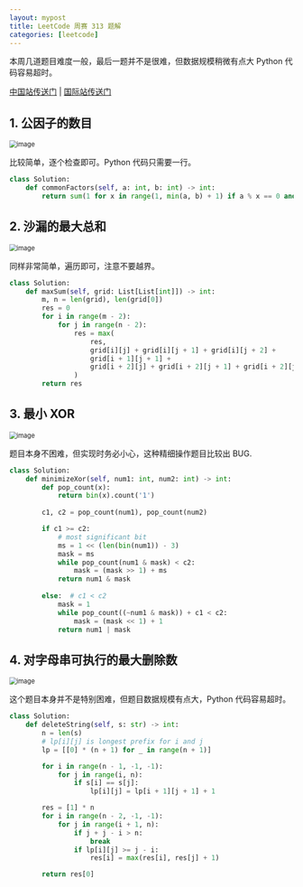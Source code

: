 ```yaml
---
layout: mypost
title: LeetCode 周赛 313 题解
categories: [leetcode]
---
```


本周几道题目难度一般，最后一题并不是很难，但数据规模稍微有点大 Python 代码容易超时。

[中国站传送门](https://leetcode.cn/contest/weekly-contest-313/) | [国际站传送门](https://leetcode.com/contest/weekly-contest-313/)

## 1. 公因子的数目

<img src="../../posts/2022-leetcode/lc-wk-313-p1.png" alt="image" style="zoom:80%;" />

比较简单，逐个检查即可。Python 代码只需要一行。

```py
class Solution:
    def commonFactors(self, a: int, b: int) -> int:
        return sum(1 for x in range(1, min(a, b) + 1) if a % x == 0 and b % x == 0)
```

## 2. 沙漏的最大总和

<img src="../../posts/2022-leetcode/lc-wk-313-p2.png" alt="image" style="zoom:80%;" />

同样非常简单，遍历即可，注意不要越界。

```py
class Solution:
    def maxSum(self, grid: List[List[int]]) -> int:
        m, n = len(grid), len(grid[0])
        res = 0
        for i in range(m - 2):
            for j in range(n - 2):
                res = max(
                    res,
                    grid[i][j] + grid[i][j + 1] + grid[i][j + 2] +
                    grid[i + 1][j + 1] + 
                    grid[i + 2][j] + grid[i + 2][j + 1] + grid[i + 2][j + 2]
                )
        return res
```

## 3. 最小 XOR

<img src="../../posts/2022-leetcode/lc-wk-313-p3.png" alt="image" style="zoom:80%;" />


题目本身不困难，但实现时务必小心，这种精细操作题目比较出 BUG.

```py
class Solution:
    def minimizeXor(self, num1: int, num2: int) -> int:
        def pop_count(x):
            return bin(x).count('1')
        
        c1, c2 = pop_count(num1), pop_count(num2)

        if c1 >= c2:
            # most significant bit 
            ms = 1 << (len(bin(num1)) - 3)
            mask = ms
            while pop_count(num1 & mask) < c2:
                mask = (mask >> 1) + ms
            return num1 & mask
        
        else:  # c1 < c2
            mask = 1
            while pop_count((~num1 & mask)) + c1 < c2:
                mask = (mask << 1) + 1
            return num1 | mask
```

## 4. 对字母串可执行的最大删除数

<img src="../../posts/2022-leetcode/lc-wk-313-p4.png" alt="image" style="zoom:80%;" />

这个题目本身并不是特别困难，但题目数据规模有点大，Python 代码容易超时。

```py
class Solution:
    def deleteString(self, s: str) -> int:
        n = len(s)
        # lp[i][j] is longest prefix for i and j
        lp = [[0] * (n + 1) for _ in range(n + 1)]

        for i in range(n - 1, -1, -1):
            for j in range(i, n):
                if s[i] == s[j]:
                    lp[i][j] = lp[i + 1][j + 1] + 1

        res = [1] * n
        for i in range(n - 2, -1, -1):
            for j in range(i + 1, n):
                if j + j - i > n:
                    break
                if lp[i][j] >= j - i:
                    res[i] = max(res[i], res[j] + 1)

        return res[0]
```
